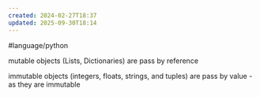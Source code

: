 ```yaml
---
created: 2024-02-27T18:37
updated: 2025-09-30T18:14
---
```

#language/python 

mutable objects (Lists, Dictionaries) are pass by reference

immutable objects (integers, floats, strings, and tuples) are pass by value - as they are immutable
